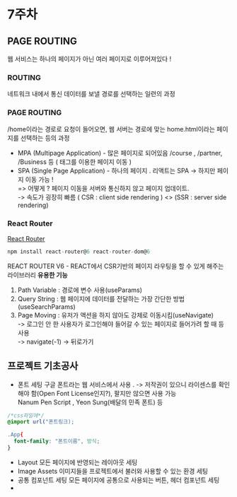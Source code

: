 # 7주차
## PAGE ROUTING
웹 서비스는 하나의 페이지가 아닌 여러 페이지로 이루어져있다 !
### ROUTING
네트워크 내에서 통신 데이터를 보낼 경로를 선택하는 일련의 과정
### PAGE ROUTING
/home이라는 경로로 요청이 들어오면, 웹 서버는 경로에 맞는 home.html이라는 페이지를 선택하는 등의 과정  
* MPA (Multipage Application) - 많은 페이지로 되어있음 /course , /partner, /Business 등 ( <a>태그를 이용한 페이지 이동 )
* SPA (Single Page Application) - 하나의 페이지 . 리액트는 SPA -> 하지만 페이지 이동 가능 !  
  => 어떻게 ? 페이지 이동을 서버와 통신하지 않고 페이지 업데이트.  
  -> 속도가 굉장히 빠름 ( CSR : client side rendering ) <> (SSR : server side rendering)
### React Router
[React Router](https://reactrouter.com/en/main/upgrading/reach)  
```javascript
npm install react-router@6 react-router-dom@6
```
REACT ROUTER V6 - REACT에서 CSR기반의 페이지 라우팅을 할 수 있게 해주는 라이브러리
**유용한 기능**
1. Path Variable : 경로에 변수 사용(useParams)  
2. Query String : 웹 페이지에 데이터를 전달하는 가장 간단한 방법(useSearchParams)  
3. Page Moving : 유저가 액션을 하지 않아도 강제로 이동시킴(useNavigate)  
   -> 로그인 안 한 사용자가 로그인해야 들어갈 수 있는 페이지로 들어가려 할 때 등 사용  
   -> navigate(-1) -> 뒤로가기  
  
## 프로젝트 기초공사
* 폰트 세팅
구글 폰트라는 웹 서비스에서 사용 . -> 저작권이 있으니 라이센스를 확인해야 함(Open Font License인지?), 팔지만 않으면 사용 가능   
Nanum Pen Script , Yeon Sung(배달의 민족 폰트) 등
```css
/*css파일에*/
@import url("폰트링크);

.App{
  font-family: "폰트이름", 방식;
}
```
* Layout
모든 페이지에 반영되는 레이아웃 세팅
* Image Assets
이미지들을 프로젝트에서 불러와 사용할 수 있는 환경 세팅
* 공통 컴포넌트 세팅
모든 페이지에 공통으로 사용되는 버튼, 헤더 컴포넌트 세팅
* 
